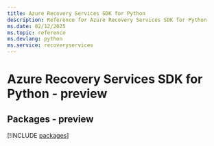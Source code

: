 ```yaml
---
title: Azure Recovery Services SDK for Python
description: Reference for Azure Recovery Services SDK for Python
ms.date: 02/12/2025
ms.topic: reference
ms.devlang: python
ms.service: recoveryservices
---
```

# Azure Recovery Services SDK for Python - preview
## Packages - preview
[!INCLUDE [packages](recovery-services-index.md)]